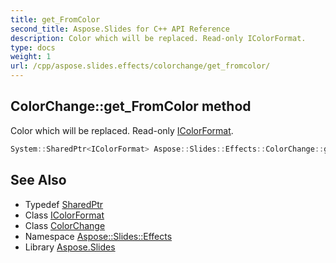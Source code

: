 ```yaml
---
title: get_FromColor
second_title: Aspose.Slides for C++ API Reference
description: Color which will be replaced. Read-only IColorFormat.
type: docs
weight: 1
url: /cpp/aspose.slides.effects/colorchange/get_fromcolor/
---
```

## ColorChange::get_FromColor method


Color which will be replaced. Read-only [IColorFormat](../../../aspose.slides/icolorformat/).

```cpp
System::SharedPtr<IColorFormat> Aspose::Slides::Effects::ColorChange::get_FromColor() override
```

## See Also

* Typedef [SharedPtr](../../../system/sharedptr/)
* Class [IColorFormat](../../../aspose.slides/icolorformat/)
* Class [ColorChange](../)
* Namespace [Aspose::Slides::Effects](../../)
* Library [Aspose.Slides](../../../)

